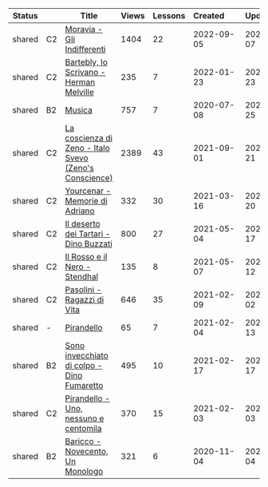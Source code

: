 |Status| |Title|Views|Lessons|Created&nbsp;&nbsp;&nbsp;&nbsp;&nbsp;&nbsp;|Updated&nbsp;&nbsp;&nbsp;&nbsp;&nbsp;&nbsp;|
|-|-|-|-|-|-|-|
|shared|C2|[Moravia - Gli Indifferenti](https://www.lingq.com/en/learn/it/web/library/course/1138389)|1404|22|2022-09-05|2022-09-07
|shared|C2|[Bartebly, lo Scrivano - Herman Melville](https://www.lingq.com/en/learn/it/web/library/course/1003925)|235|7|2022-01-23|2022-01-23
|shared|B2|[Musica](https://www.lingq.com/en/learn/it/web/library/course/757554)|757|7|2020-07-08|2021-12-25
|shared|C2|[La coscienza di Zeno - Italo Svevo (Zeno's Conscience)](https://www.lingq.com/en/learn/it/web/library/course/909521)|2389|43|2021-09-01|2021-10-21
|shared|C2|[Yourcenar - Memorie di Adriano](https://www.lingq.com/en/learn/it/web/library/course/811529)|332|30|2021-03-16|2021-05-20
|shared|C2|[Il deserto dei Tartari - Dino Buzzati](https://www.lingq.com/en/learn/it/web/library/course/841433)|800|27|2021-05-04|2021-05-17
|shared|C2|[Il Rosso e il Nero - Stendhal](https://www.lingq.com/en/learn/it/web/library/course/843060)|135|8|2021-05-07|2021-05-12
|shared|C2|[Pasolini - Ragazzi di Vita](https://www.lingq.com/en/learn/it/web/library/course/786516)|646|35|2021-02-09|2021-04-02
|shared|-|[Pirandello](https://www.lingq.com/en/learn/it/web/library/course/783106)|65|7|2021-02-04|2021-03-13
|shared|B2|[Sono invecchiato di colpo - Dino Fumaretto](https://www.lingq.com/en/learn/it/web/library/course/793101)|495|10|2021-02-17|2021-02-17
|shared|C2|[Pirandello - Uno, nessuno e centomila](https://www.lingq.com/en/learn/it/web/library/course/782324)|370|15|2021-02-03|2021-02-03
|shared|B2|[Baricco - Novecento, Un Monologo](https://www.lingq.com/en/learn/it/web/library/course/723986)|321|6|2020-11-04|2020-11-04
